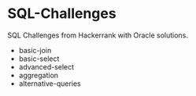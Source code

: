 # SQL-Challenges
SQL Challenges from Hackerrank with Oracle solutions.
- basic-join
- basic-select
- advanced-select
- aggregation
- alternative-queries
